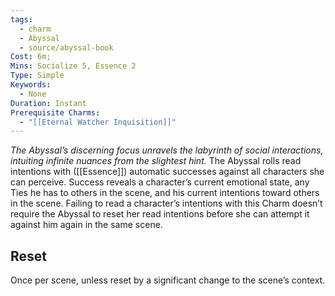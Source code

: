 ```yaml
---
tags:
  - charm
  - Abyssal
  - source/abyssal-book
Cost: 6m; 
Mins: Socialize 5, Essence 2
Type: Simple
Keywords:
  - None
Duration: Instant
Prerequisite Charms:
  - "[[Eternal Watcher Inquisition]]"
---
```

*The Abyssal’s discerning focus unravels the labyrinth of social interactions, intuiting infinite nuances from the slightest hint.*
The Abyssal rolls read intentions with ([[Essence]]) automatic successes against all characters she can perceive. Success reveals a character’s current emotional state, any Ties he has to others in the scene, and his current intentions toward others in the scene.
Failing to read a character’s intentions with this Charm doesn’t require the Abyssal to reset her read intentions before she can attempt it against him again in the same scene.
## Reset 
Once per scene, unless reset by a significant change to the scene’s context.